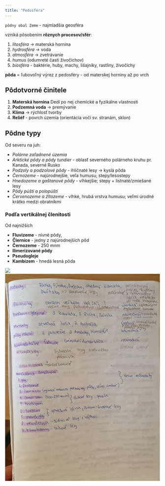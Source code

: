 ```yaml
---
title: "Pedosféra"
---
```


`pôdny obal Zeme` - najmladšia geosféra

vzniká pôsobením **rôznych procesov/sfér**:
1. *litosféra* -> materská hornina
2. *hydrosféra* -> voda
3. *atmosféra* -> zvetrávanie
4. *humus* (odumreté časti živočíchov)
5. *biosféra* - baktérie, huby, machy, lišajníky, rastliny, živočíchy

**pôda** = ľubovoľný výrez z pedosféry - od materskej horniny až po vrch

## Pôdotvorné činitele
1. **Materská hornina**
	Dedí po nej chemické a fyzikálne vlastnosti
2. **Podzemná voda** -> premývanie
3. **Klíma** -> rýchlosť tvorby
4. **Reliéf** - povrch územia (orientácia voči sv. stranám, sklon)

## Pôdne typy
Od severu na juh:
- *Polárne zaľadnené územia* 
- *Arktické pôdy a pôdy tundier* - oblasť severného polárneho kruhu
	pr. Kanada, severné Rusko
- *Podzoly a podzolové pôdy* - ihličnaté lesy -> kyslá pôda
- *Černozeme* - najúrodnejšie, veľa humusu; stepy/lesostepy
- *Hnedozeme a gaštanové pôdy* - vlhkejšie; stepy + listnaté/zmiešané lesy
- *Pôdy púští a polopúští*
- *Červenozeme a žltozeme* - vlhké, hrubá vrstva humusu; veľmi úrodné krátko
	medzi obratníkmi

### Podľa vertikálnej členitosti
Od najnižších
- **Fluvizeme** - nivné pôdy, 
- **Čiernice** - jedny z najúrodnejších pôd
- **Černozeme** - 250 mnm
- **Ilimerizované pôdy**
- **Pseudogleje**
- **Kambizem** - hnedá lesná pôda

![](attachments/Pasted%20image%2020220527093649.png)
![](attachments/Pasted%20image%2020220527093659.png)